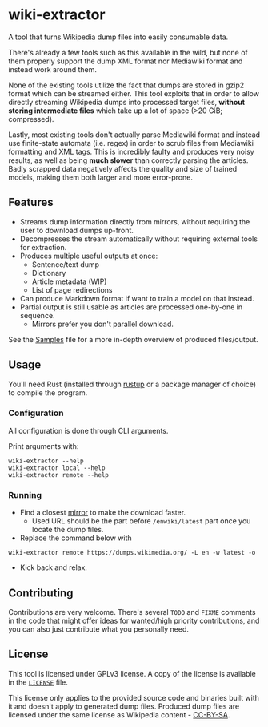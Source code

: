 # wiki-extractor

A tool that turns Wikipedia dump files into easily consumable data.

There's already a few tools such as this available in the wild, but none of them
properly support the dump XML format nor Mediawiki format and instead work
around them.

None of the existing tools utilize the fact that dumps are stored in gzip2
format which can be streamed either. This tool exploits that in order to allow
directly streaming Wikipedia dumps into processed target files,
**without storing intermediate files** which take up a lot of space (>20 GiB;
compressed).

Lastly, most existing tools don't actually parse Mediawiki format and instead
use finite-state automata (i.e. regex) in order to scrub files from Mediawiki
formatting and XML tags. This is incredibly faulty and produces very noisy
results, as well as being **much slower** than correctly parsing the articles.
Badly scrapped data negatively affects the quality and size of trained models,
making them both larger and more error-prone.

## Features

- Streams dump information directly from mirrors, without requiring the user to
  download dumps up-front.
- Decompresses the stream automatically without requiring external tools for
  extraction.
- Produces multiple useful outputs at once:
  - Sentence/text dump
  - Dictionary
  - Article metadata (WIP)
  - List of page redirections
- Can produce Markdown format if want to train a model on that instead.
- Partial output is still usable as articles are processed one-by-one in
  sequence.
  - Mirrors prefer you don't parallel download.

See the [Samples](./Samples.md) file for a more in-depth overview of produced
files/output.

## Usage

You'll need Rust (installed through [rustup](https://rustup.rs/) or a package
manager of choice) to compile the program.

### Configuration

All configuration is done through CLI arguments.

Print arguments with:
```
wiki-extractor --help
wiki-extractor local --help
wiki-extractor remote --help
```

### Running

- Find a closest [mirror](https://dumps.wikimedia.org/mirrors.html) to make the download faster.
  - Used URL should be the part before `/enwiki/latest` part once you locate the dump files.
- Replace the command below with

```
wiki-extractor remote https://dumps.wikimedia.org/ -L en -w latest -o 
```

- Kick back and relax.

## Contributing

Contributions are very welcome. There's several `TODO` and `FIXME` comments in
the code that might offer ideas for wanted/high priority contributions, and you
can also just contribute what you personally need.

## License

This tool is licensed under GPLv3 license. A copy of the license is available in
the [`LICENSE`](./LICENSE) file.

This license only applies to the provided source code and binaries built with it
and doesn't apply to generated dump files. Produced dump files are licensed
under the same license as Wikipedia content -
[CC-BY-SA](https://en.wikipedia.org/wiki/Wikipedia:CCBYSA).
